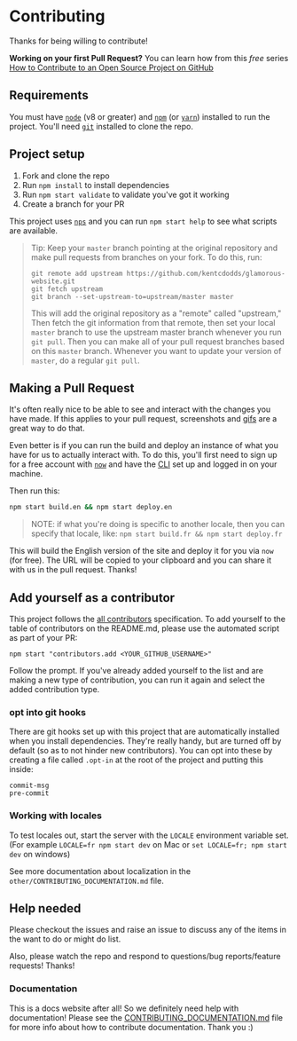 # Contributing

Thanks for being willing to contribute!

**Working on your first Pull Request?** You can learn how from this *free* series
[How to Contribute to an Open Source Project on GitHub][egghead]

## Requirements

You must have [`node`](https://nodejs.org/) (v8 or greater) and
[`npm`](https://www.npmjs.com/) (or [`yarn`](https://yarnpkg.com/en/))
installed to run the project. You'll need [`git`](https://git-scm.com/)
installed to clone the repo.

## Project setup

1. Fork and clone the repo
2. Run `npm install` to install dependencies
3. Run `npm start validate` to validate you've got it working
4. Create a branch for your PR

This project uses [`nps`][nps] and you can run `npm start help` to see what scripts are available.

> Tip: Keep your `master` branch pointing at the original repository and make
> pull requests from branches on your fork. To do this, run:
>
> ```
> git remote add upstream https://github.com/kentcdodds/glamorous-website.git
> git fetch upstream
> git branch --set-upstream-to=upstream/master master
> ```
>
> This will add the original repository as a "remote" called "upstream,"
> Then fetch the git information from that remote, then set your local `master`
> branch to use the upstream master branch whenever you run `git pull`.
> Then you can make all of your pull request branches based on this `master`
> branch. Whenever you want to update your version of `master`, do a regular
> `git pull`.

## Making a Pull Request

It's often really nice to be able to see and interact with the changes you have
made. If this applies to your pull request, screenshots and
[gifs](http://www.cockos.com/licecap/) are a great way to do that.

Even better is if you can run the build and deploy an instance of what you have
for us to actually interact with. To do this, you'll first need to sign up for a
free account with [`now`](https://zeit.co/now) and have the
[CLI](https://npmjs.com/package/now) set up and logged in on your machine.

Then run this:

```sh
npm start build.en && npm start deploy.en
```

> NOTE: if what you're doing is specific to another locale, then you can specify
> that locale, like: `npm start build.fr && npm start deploy.fr`

This will build the English version of the site and deploy it for you via `now`
(for free). The URL will be copied to your clipboard and you can share it with
us in the pull request. Thanks!

## Add yourself as a contributor

This project follows the [all contributors][all-contributors] specification. To add yourself to the table of
contributors on the README.md, please use the automated script as part of your PR:

```console
npm start "contributors.add <YOUR_GITHUB_USERNAME>"
```

Follow the prompt. If you've already added yourself to the list and are making a new type of contribution, you can run
it again and select the added contribution type.

### opt into git hooks

There are git hooks set up with this project that are automatically installed when you install dependencies. They're
really handy, but are turned off by default (so as to not hinder new contributors). You can opt into these by creating
a file called `.opt-in` at the root of the project and putting this inside:

```
commit-msg
pre-commit
```

### Working with locales

To test locales out, start the server with the `LOCALE` environment variable
set. (For example `LOCALE=fr npm start dev` on Mac or
`set LOCALE=fr; npm start dev` on windows)

See more documentation about localization in the
`other/CONTRIBUTING_DOCUMENTATION.md` file.

## Help needed

Please checkout the issues and raise an issue to discuss
any of the items in the want to do or might do list.

Also, please watch the repo and respond to questions/bug reports/feature requests! Thanks!

### Documentation

This is a docs website after all! So we definitely need help with documentation!
Please see the [CONTRIBUTING_DOCUMENTATION.md][docs-docs] file for more info
about how to contribute documentation. Thank you :)

[egghead]: https://egghead.io/series/how-to-contribute-to-an-open-source-project-on-github
[semantic-release]: https://npmjs.com/package/semantic-release
[convention]: https://github.com/conventional-changelog/conventional-changelog-angular/blob/ed32559941719a130bb0327f886d6a32a8cbc2ba/convention.md
[all-contributors]: https://github.com/kentcdodds/all-contributors
[ROADMAP]: ./other/ROADMAP.md
[nps]: https://npmjs.com/package/nps
[docs-docs]: ./other/CONTRIBUTING_DOCUMENTATION.md
